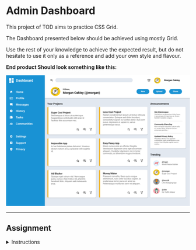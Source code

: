# Admin Dashboard 

This project of TOD aims to practice CSS Grid.

The Dashboard presented below should be achieved using mostly Grid.

Use the rest of your knowledge to achieve the expected result, but do not hesitate to use it only as a reference and add your own style and flavour.



__End product Should look something like this:__

![Final Product](./img/dashboard-project-%20Original.png "Guideline")

-----

## Assignment

<details>
<summary>
Instructions
</summary>

Step 1: Set Up and Planning

1. Set up your HTML and CSS files with some simple dummy content, just to make sure you have everything linked correctly.

2. Set up your Git repository (refer to past projects if you need a refresher).

3. Download a full-resolution copy of the project design file and get a general idea for how you’re going to need to lay things out in your HTML document.

Step 2: Layout

1. Start by writing out the HTML elements for the sidebar, header and main-content containers.

2. In your CSS file, apply Grid properties until you have this basic layout built.

Step 3: Nesting

1. Taking it one section at a time, begin nesting child elements under the parent elements in the HTML. Remember that you can keep making grid containers within grid containers.

2. In the sidebar, use more grids to lay out the navigation and branding sections.

3. In the header, use more grids to lay out the search bar, user info and buttons.
4. For the main-content, use more grids 
to lay out the projects, announcements and trending items.

5. Fill out some dummy content and placeholder images so you can position all of your grid items.

Step 4: Gather Assets

1. Once you have your grid layout complete you can either recreate the dashboard example above or style your own design.

2. Check out some color palettes from Tailwind.

3. All of the icons and more can be downloaded as SVGs from Material Design Icons.

4. Choose your own fonts! The design example uses Roboto, which is available with Google fonts.

Step 5: Some Tips!

1. When building the layout, apply background colors or borders to your containers to help you visualize your grid.

2. It’s up to you whether to use pixels, fr units or both for your grid tracks.
3. This project does not have to be responsive, but if you’d like to you can expand or shrink the project cards section when resizing the browser window.
4. You don’t have to make a pixel perfect match with the design example. Consider this an opportunity to practice your CSS skills with your own designs.
5. Don’t forget to push your finished dashboard to GitHub. Use GitHub Pages to publish it to the world!

Step 6: Section Feedback

1. Before you move on, we would like your feedback here. Getting user(you) feedback is important so we can continue to improve the curriculum and get an idea of your experience.

</details>

